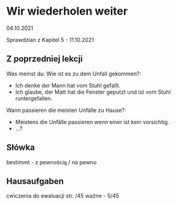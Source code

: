 # Wir wiederholen weiter

04.10.2021

Sprawdzian z Kapitel 5 - 11.10.2021

## Z poprzedniej lekcji

Was meinst du: Wie ist es zu dem Unfall gekommen?:

- Ich denke der Mann hat vom Stuhl gefallt.
- Ich glaube, der Matt hat die Fenster geputzt und ist vom Stuhl runtergefallen.

Wann passieren die meisten Unfälle zu Hause?:

- Meistens die Unfälle passieren wenn einer ist kein vorsichtig.
- ...?

## Słówka

bestimmt - z pewnością / na pewno

## Hausaufgaben

cwiczenia do ewaluacji str. /45
ważne - 5/45
